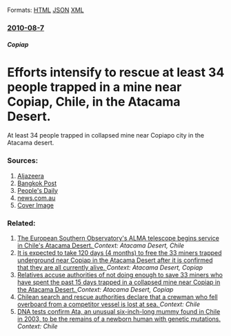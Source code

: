 
Formats: [HTML](/news/2010/08/7/efforts-intensify-to-rescue-at-least-34-people-trapped-in-a-mine-near-copiapo-chile-in-the-atacama-desert.html)  [JSON](/news/2010/08/7/efforts-intensify-to-rescue-at-least-34-people-trapped-in-a-mine-near-copiapo-chile-in-the-atacama-desert.json)  [XML](/news/2010/08/7/efforts-intensify-to-rescue-at-least-34-people-trapped-in-a-mine-near-copiapo-chile-in-the-atacama-desert.xml)  

### [2010-08-7](/news/2010/08/7/index.md)

##### Copiap
# Efforts intensify to rescue at least 34 people trapped in a mine near Copiap, Chile, in the Atacama Desert. 

At least 34 people trapped in collapsed mine near Copiapo city in the Atacama desert.


### Sources:

1. [Aljazeera](http://english.aljazeera.net/news/americas/2010/08/201086235533819605.html)
2. [Bangkok Post](http://www.bangkokpost.com/news/world/189985/in-chile-desperate-search-continues-for-trapped-miners)
3. [People's Daily](http://english.people.com.cn/90001/90777/90852/7096689.html)
4. [news.com.au](http://www.news.com.au/world/no-contact-yet-with-34-trapped-in-chilean-gold-mine-but-hope-remains/story-e6frfkyi-1225902569673)
4. [Cover Image](http://www.aljazeera.com)

### Related:

1. [The European Southern Observatory's ALMA telescope begins service in Chile's Atacama Desert. ](/news/2013/03/13/the-european-southern-observatory-s-alma-telescope-begins-service-in-chile-s-atacama-desert.md) _Context: Atacama Desert, Chile_
2. [It is expected to take 120 days (4 months) to free the 33 miners trapped underground near Copiap in the Atacama Desert after it is confirmed that they are all currently alive. ](/news/2010/08/23/it-is-expected-to-take-120-days-4-months-to-free-the-33-miners-trapped-underground-near-copiapo-in-the-atacama-desert-after-it-is-confirme.md) _Context: Atacama Desert, Copiap_
3. [Relatives accuse authorities of not doing enough to save 33 miners who have spent the past 15 days trapped in a collapsed mine near Copiap in the Atacama Desert. ](/news/2010/08/21/relatives-accuse-authorities-of-not-doing-enough-to-save-33-miners-who-have-spent-the-past-15-days-trapped-in-a-collapsed-mine-near-copiapo.md) _Context: Atacama Desert, Copiap_
4. [Chilean search and rescue authorities declare that a crewman who fell overboard from a competitor vessel is lost at sea. ](/news/2018/03/27/chilean-search-and-rescue-authorities-declare-that-a-crewman-who-fell-overboard-from-a-competitor-vessel-is-lost-at-sea.md) _Context: Chile_
5. [DNA tests confirm Ata, an unusual six-inch-long mummy found in Chile in 2003, to be the remains of a newborn human with genetic mutations. ](/news/2018/03/22/dna-tests-confirm-ata-an-unusual-six-inch-long-mummy-found-in-chile-in-2003-to-be-the-remains-of-a-newborn-human-with-genetic-mutations.md) _Context: Chile_
